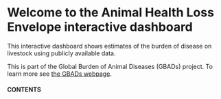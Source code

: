 # Welcome to the Animal Health Loss Envelope interactive dashboard

This interactive dashboard shows estimates of the burden of disease on livestock using publicly available data.

This is part of the Global Burden of Animal Diseases (GBADs) project. To learn more see [the GBADs webpage](https://animalhealthmetrics.org/).

<h4>CONTENTS</h4>

```{tableofcontents}
```

